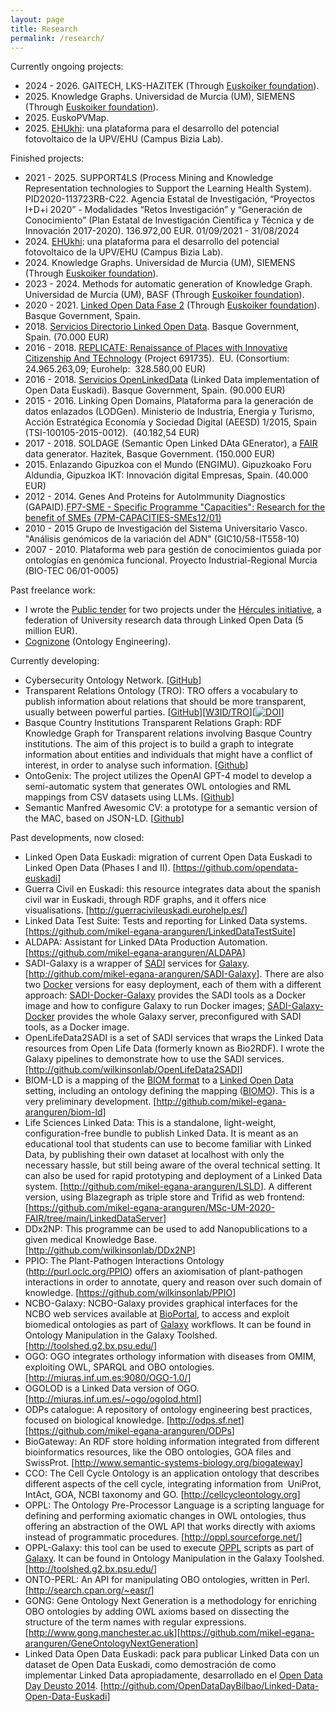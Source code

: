 ```yaml
---
layout: page
title: Research
permalink: /research/
---
```


Currently ongoing projects:
<ul>
    <li>2024 - 2026. GAITECH, LKS-HAZITEK (Through <a href="http://www.euskoiker.ehu.es/">Euskoiker foundation</a>).</li>
	<li>2025. Knowledge Graphs. Universidad de Murcia (UM), SIEMENS (Through <a href="http://www.euskoiker.ehu.es">Euskoiker foundation</a>). </li>
	<li>2025. EuskoPVMap.</li>
	<li>2025. <a href="https://www.ehu.eus/eu/web/iraunkortasuna/ehukhi">EHUkhi</a>: una plataforma para el desarrollo del potencial fotovoltaico de la UPV/EHU (Campus Bizia Lab).</li>
</ul>

Finished projects:
<ul>
	<li>2021 - 2025. SUPPORT4LS (Process Mining and Knowledge Representation technologies to Support the Learning Health System). PID2020-113723RB-C22. Agencia Estatal de Investigación, “Proyectos I+D+i 2020” - Modalidades “Retos Investigación” y “Generación de Conocimiento” (Plan Estatal de Investigación Cientı́fica y Técnica y de Innovación 2017-2020). 136.972,00 EUR. 01/09/2021 - 31/08/2024
	</li>
	<li>2024. <a href="https://www.ehu.eus/eu/web/iraunkortasuna/ehukhi">EHUkhi</a>: una plataforma para el desarrollo del potencial fotovoltaico de la UPV/EHU (Campus Bizia Lab).</li>
    <li>2024. Knowledge Graphs. Universidad de Murcia (UM), SIEMENS (Through <a href="http://www.euskoiker.ehu.es">Euskoiker foundation</a>). </li>
	<li>2023 - 2024. Methods for automatic generation of Knowledge Graph. Universidad de Murcia (UM), BASF (Through <a href="http://www.euskoiker.ehu.es/">Euskoiker foundation</a>). </li>
	<li>2020 - 2021. <a href="https://github.com/opendata-euskadi/Linked-Data-fase-2">Linked Open Data Fase 2</a> (Through <a href="http://www.euskoiker.ehu.es/">Euskoiker foundation</a>). Basque Government, Spain. </li>
	<li>2018. <a href="http://www.ejie.eus/y79-contgen/es/contenidos/anuncio_contratacion/expx74j30109/es_doc/es_arch_expx74j30109.html?ruta=/y79-appcontr/es/v79aWar/comunJSP/v79aSuscribirRSS.do?=R01HPortal=y79&amp;R01HPage=appcontr&amp;R01HLang=es&amp;widget=true&amp;p01=AC&amp;p02=&amp;p03=8&amp;p04=&amp;p05=&amp;p06=&amp;p07=&amp;p08=&amp;p09=&amp;p10=&amp;p11=&amp;p12=&amp;p13=&amp;p14=&amp;p15=05%2F04%2F2018&amp;p16=&amp;p17=AMPLIADO&amp;p18=false&amp;p19=false&amp;p20=false&amp;p21=es&amp;p22=ultimos30dias&amp;p23=&amp;p24=y79-appcontr&amp;p25=y79-contgen&amp;p45=true&amp;p48=&amp;p51=1">Servicios Directorio Linked Open Data</a>. Basque Government, Spain. (70.000 EUR)</li>
	<li>2016 - 2018. <a href="http://replicate-project.eu/">REPLICATE: Renaissance of Places with Innovative Citizenship And TEchnology</a> (Project 691735).  EU. (Consortium:  24.965.263,09; Eurohelp:  328.580,00 EUR)</li>
	<li>2016 - 2018. <a href="http://www.contratacion.euskadi.eus/w32-1084/es/contenidos/anuncio_contratacion/expx74j21656/es_doc/es_arch_expx74j21656.html">Servicios OpenLinkedData</a> (Linked Data implementation of Open Data Euskadi). Basque Government, Spain. (90.000 EUR)</li>
	<li>2015 - 2016. Linking Open Domains, Plataforma para la generación de datos enlazados (LODGen). Ministerio de Industria, Energia y Turismo, Acción Estratégica Economía y Sociedad Digital (AEESD) 1/2015, Spain (TSI-100105-2015-0012).  (40.182,54 EUR)</li>
	<li>2017 - 2018. SOLDAGE (Semantic Open Linked DAta GEnerator), a <a href="https://www.nature.com/articles/sdata201618">FAIR</a> data generator. Hazitek, Basque Government. (150.000 EUR)</li>
	<li>2015. Enlazando Gipuzkoa con el Mundo (ENGIMU). Gipuzkoako Foru Aldundia, Gipuzkoa IKT: Innovación digital Empresas, Spain. (40.000 EUR)</li>
	<li>2012 - 2014. Genes And Proteins for AutoImmunity Diagnostics (GAPAID).<a href="https://cordis.europa.eu/project/id/314971">FP7-SME - Specific Programme "Capacities": Research for the benefit of SMEs (7PM-CAPACITIES-SMEs12/01)</a></li>
	<li>2010 - 2015 Grupo de Investigación del Sistema Universitario Vasco. "Análisis genómicos de la variación del ADN" (GIC10/58-IT558-10)</li>
	<li>2007 - 2010. Plataforma web para gestión de conocimientos guiada por ontologı́as en genómica funcional. Proyecto Industrial-Regional Murcia (BIO-TEC 06/01-0005)</li>
</ul>

Past freelance work:
<ul>
	<li>I wrote the <span class="background-details"><span class="lt-line-clamp__line lt-line-clamp__line--last"><a href="DOC20181203121353PCPP.pdf">Public tender</a> for two projects under the <a href="http://hercules.um.es/">Hércules initiative</a>, a federation of University research data through Linked Open Data (5 million EUR).
</span></span></li>
	<li><a href="https://www.cogni.zone">Cognizone</a> (Ontology Engineering).</li>
</ul>

Currently developing:

<ul>
	<li>Cybersecurity Ontology Network. [<a href="https://github.com/tecnomod-um/CybersecurityOntologyNetwork">GitHub</a>]</li>
	<li>Transparent Relations Ontology (TRO): TRO offers a vocabulary to publish information about relations that should be more transparent, usually between powerful parties. [<a href="https://github.com/mikel-egana-aranguren/Transparent-Relations-Ontology">GitHub</a>][<a href="https://w3id.org/TRO">W3ID/TRO</a>][<a href="https://zenodo.org/doi/10.5281/zenodo.8010820"><img src="https://zenodo.org/badge/476618172.svg" alt="DOI"></a>]</li>
	<li>Basque Country Institutions Transparent Relations Graph: RDF Knowledge Graph for Transparent relations involving Basque Country institutions. The aim of this project is to build a graph to integrate information about entities and individuals that might have a conflict of interest, in order to analyse such information. [<a href="https://github.com/mikel-egana-aranguren/BasqueCountryInstitutionsTransparentRelationsGraph">Github</a>]</li>
	<li>OntoGenix: The project utilizes the OpenAI GPT-4 model to develop a semi-automatic system that generates OWL ontologies and RML mappings from CSV datasets using LLMs. [<a href="https://github.com/tecnomod-um/OntoGenix">Github</a>]</li>
	<li>Semantic Manfred Awesomic CV: a prototype for a semantic version of the MAC, based on JSON-LD. [<a href="https://github.com/mikel-egana-aranguren/mac/tree/semantic_mac">Github</a>]</li>
</ul>

Past developments, now closed:

<ul>
	<li>Linked Open Data Euskadi: migration of current Open Data Euskadi to Linked Open Data (Phases I and II). [<a href="https://github.com/opendata-euskadi">https://github.com/opendata-euskadi</a>]</li>
	<li>Guerra Civil en Euskadi: this resource integrates data about the spanish civil war in Euskadi, through RDF graphs, and it offers nice visualisations. [<a href="http://guerracivileuskadi.eurohelp.es/">http://guerracivileuskadi.eurohelp.es/</a>]</li>
	<li>Linked Data Test Suite: Tests and reporting for Linked Data systems. [<a href="https://github.com/mikel-egana-aranguren/LinkedDataTestSuite">https://github.com/mikel-egana-aranguren/LinkedDataTestSuite</a>]</li>
	<li>ALDAPA: Assistant for Linked DAta Production Automation. [<a href="https://github.com/mikel-egana-aranguren/ALDAPA">https://github.com/mikel-egana-aranguren/ALDAPA</a>]</li>
	<li>SADI-Galaxy is a wrapper of <a href="http://sadiframework.org/content/about-sadi/">SADI</a> services for <a href="http://galaxyproject.org/">Galaxy</a>. [<a href="http://github.com/mikel-egana-aranguren/SADI-Galaxy">http://github.com/mikel-egana-aranguren/SADI-Galaxy</a>]. There are also two <a href="https://www.docker.com/">Docker</a> versions for easy deployment, each of them with a different approach: <a href="https://github.com/mikel-egana-aranguren/SADI-Docker-Galaxy">SADI-Docker-Galaxy</a> provides the SADI tools as a Docker image and how to configure Galaxy to run Docker images; <a href="http://github.com/mikel-egana-aranguren/SADI-Galaxy-Docker">SADI-Galaxy-Docker</a> provides the whole Galaxy server, preconfigured with SADI tools, as a Docker image.</li>
	<li>OpenLifeData2SADI is a set of SADI services that wraps the Linked Data resources from Open Life Data (formerly known as Bio2RDF). I wrote the Galaxy pipelines to demonstrate how to use the SADI services. [<a href="http://github.com/wilkinsonlab/OpenLifeData2SADI">http://github.com/wilkinsonlab/OpenLifeData2SADI</a>]</li>
	<li>BIOM-LD is a mapping of the <a href="http://biom-format.org/">BIOM format</a> to a <a href="http://lod-cloud.net/">Linked Open Data</a> setting, including an ontology defining the mapping (<a href="http://bioportal.bioontology.org/ontologies/BIOMO">BIOMO</a>). This is a very preliminary development. [<a href="http://github.com/mikel-egana-aranguren/biom-ld">http://github.com/mikel-egana-aranguren/biom-ld</a>]</li>
	<li>Life Sciences Linked Data: This is a standalone, light-weight, configuration-free bundle to publish Linked Data. It is meant as an educational tool that students can use to become familiar with Linked Data, by publishing their own dataset at localhost with only the necessary hassle, but still being aware of the overal technical setting. It can also be used for rapid prototyping and deployment of a Linked Data system. [<a href="http://github.com/mikel-egana-aranguren/LSLD">http://github.com/mikel-egana-aranguren/LSLD</a>]. A different version, using Blazegraph as triple store and Trifid as web frontend: [<a href="https://github.com/mikel-egana-aranguren/MSc-UM-2020-FAIR/tree/main/LinkedDataServer">https://github.com/mikel-egana-aranguren/MSc-UM-2020-FAIR/tree/main/LinkedDataServer</a>]</li>
	<li>DDx2NP: This programme can be used to add Nanopublications to a given medical Knowledge Base. [<a href="http://github.com/wilkinsonlab/DDx2NP">http://github.com/wilkinsonlab/DDx2NP</a>]</li>
	<li>PPIO: The Plant-Pathogen Interactions Ontology (<a href="http://purl.oclc.org/PPIO">http://purl.oclc.org/PPIO</a>) offers an axiomisation of plant-pathogen interactions in order to annotate, query and reason over such domain of knowledge. [<a href="https://github.com/wilkinsonlab/PPIO">https://github.com/wilkinsonlab/PPIO</a>]</li>
	<li>NCBO-Galaxy: NCBO-Galaxy provides graphical interfaces for the NCBO web services available at <a href="http://bioportal.bioontology.org/">BioPortal</a>, to access and exploit biomedical ontologies as part of <a href="http://galaxy.psu.edu/">Galaxy</a> workflows. It can be found in Ontology Manipulation in the Galaxy Toolshed. [<a href="http://toolshed.g2.bx.psu.edu/">http://toolshed.g2.bx.psu.edu/</a>]</li>
	<li>OGO: OGO integrates orthology information with diseases from OMIM, exploiting OWL, SPARQL and OBO ontologies. [<a href="http://miuras.inf.um.es:9080/OGO-1.0/">http://miuras.inf.um.es:9080/OGO-1.0/</a>]</li>
	<li>OGOLOD is a Linked Data version of OGO. [<a href="http://miuras.inf.um.es/%7Eogo/ogolod.html">http://miuras.inf.um.es/~ogo/ogolod.html</a>]</li>
	<li>ODPs catalogue: A repository of ontology engineering best practices, focused on biological knowledge. [<a href="http://odps.sf.net">http://odps.sf.net</a>][<a href="https://github.com/mikel-egana-aranguren/ODPs">https://github.com/mikel-egana-aranguren/ODPs</a>]</li>
	<li>BioGateway: An RDF store holding information integrated from different bioinformatics resources, like the OBO ontologies, GOA files and SwissProt. [<a href="http://www.semantic-systems-biology.org/biogateway">http://www.semantic-systems-biology.org/biogateway</a>]</li>
	<li>CCO: The Cell Cycle Ontology is an application ontology that describes different aspects of the cell cycle, integrating information from  UniProt, IntAct, GOA, NCBI taxonomy and GO. [<a href="http://cellcycleontology.org">http://cellcycleontology.org</a>]</li>
	<li>OPPL: The Ontology Pre-Processor Language is a scripting language for defining and performing axiomatic changes in OWL ontologies, thus offering an abstraction of the OWL API that works directly with axioms instead of programmatic procedures. [<a href="http://oppl.sourceforge.net/">http://oppl.sourceforge.net/</a>]</li>
	<li>OPPL-Galaxy: this tool can be used to execute <a href="http://oppl2.sourceforge.net/">OPPL</a> scripts as part of <a href="http://galaxy.psu.edu/">Galaxy</a>. It can be found in Ontology Manipulation in the Galaxy Toolshed. [<a href="http://toolshed.g2.bx.psu.edu/">http://toolshed.g2.bx.psu.edu/</a>]</li>
	<li>ONTO-PERL: An API for manipulating OBO ontologies, written in Perl. [<a href="http://search.cpan.org/%7Eeasr/">http://search.cpan.org/~easr/</a>]</li>
	<li>GONG: Gene Ontology Next Generation is a methodology for enriching OBO ontologies by adding OWL axioms based on dissecting the structure of the term names with regular expressions. [<a href="http://www.gong.manchester.ac.uk">http://www.gong.manchester.ac.uk</a>][<a href="https://github.com/mikel-egana-aranguren/GeneOntologyNextGeneration">https://github.com/mikel-egana-aranguren/GeneOntologyNextGeneration</a>]</li>
	<li>Linked Data Open Data Euskadi: pack para publicar Linked Data con un dataset de Open Data Euskadi, como demostración de como implementar Linked Data apropiadamente, desarrollado en el <a href="http://dev.morelab.deusto.es/hackathon/index.php/P%C3%A1gina_principal">Open Data Day Deusto 2014</a>. [<a href="http://github.com/OpenDataDayBilbao/Linked-Data-Open-Data-Euskadi">http://github.com/OpenDataDayBilbao/Linked-Data-Open-Data-Euskadi</a>]</li>
</ul>